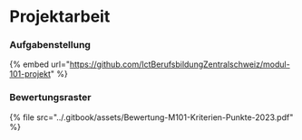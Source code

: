 # Projektarbeit

### Aufgabenstellung

{% embed url="https://github.com/IctBerufsbildungZentralschweiz/modul-101-projekt" %}

### Bewertungsraster

{% file src="../.gitbook/assets/Bewertung-M101-Kriterien-Punkte-2023.pdf" %}
